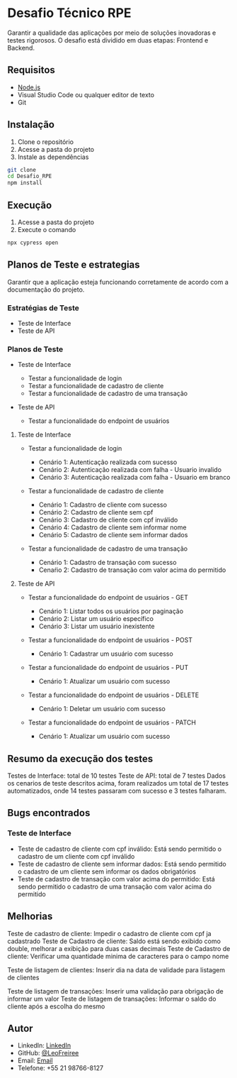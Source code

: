 # Desafio Técnico RPE

Garantir a qualidade das aplicações por meio de soluções inovadoras e testes rigorosos. O desafio está dividido em duas etapas: Frontend e Backend.

## Requisitos

- [Node.js](https://nodejs.org/en/)
- Visual Studio Code ou qualquer editor de texto
- Git

## Instalação

1. Clone o repositório
2. Acesse a pasta do projeto
3. Instale as dependências

```bash
git clone
cd Desafio_RPE
npm install
```

## Execução

1. Acesse a pasta do projeto
2. Execute o comando

```bash
npx cypress open
```

## Planos de Teste e estrategias

Garantir que a aplicação esteja funcionando corretamente de acordo com a documentação do projeto.

### Estratégias de Teste

- Teste de Interface
- Teste de API

### Planos de Teste

- Teste de Interface
  - Testar a funcionalidade de login
  - Testar a funcionalidade de cadastro de cliente
  - Testar a funcionalidade de cadastro de uma transação

- Teste de API
    - Testar a funcionalidade do endpoint de usuários


1. Teste de Interface
    - Testar a funcionalidade de login
        - Cenário 1: Autenticação realizada com sucesso
        - Cenário 2: Autenticação realizada com falha - Usuario invalido
        - Cenário 3: Autenticação realizada com falha - Usuario em branco

    - Testar a funcionalidade de cadastro de cliente
        - Cenário 1: Cadastro de cliente com sucesso
        - Cenário 2: Cadastro de cliente sem cpf
        - Cenário 3: Cadastro de cliente com cpf inválido
        - Cenário 4: Cadastro de cliente sem informar nome
        - Cenário 5: Cadastro de cliente sem informar dados


    - Testar a funcionalidade de cadastro de uma transação
        - Cenário 1: Cadastro de transação com sucesso
        - Cenaŕio 2: Cadastro de transação com valor acima do permitido


2. Teste de API
    - Testar a funcionalidade do endpoint de usuários - GET
        - Cenário 1: Listar todos os usuários por paginação
        - Cenário 2: Listar um usuário específico
        - Cenário 3: Listar um usuário inexistente
    
    - Testar a funcionalidade do endpoint de usuários - POST
        - Cenário 1: Cadastrar um usuário com sucesso
    
    - Testar a funcionalidade do endpoint de usuários - PUT
        - Cenário 1: Atualizar um usuário com sucesso

    - Testar a funcionalidade do endpoint de usuários - DELETE
        - Cenário 1: Deletar um usuário com sucesso

    - Testar a funcionalidade do endpoint de usuários - PATCH
        - Cenário 1: Atualizar um usuário com sucesso
    
## Resumo da execução dos testes

Testes de Interface: total de 10 testes
Teste de API: total de 7 testes
Dados os cenarios de teste descritos acima, foram realizados um total de 17 testes automatizados, onde 14 testes passaram com sucesso e 3 testes falharam.

## Bugs encontrados

### Teste de Interface

- Teste de cadastro de cliente com cpf inválido: Está sendo permitido o cadastro de um cliente com cpf inválido
- Teste de cadastro de cliente sem informar dados: Está sendo permitido o cadastro de um cliente sem informar os dados obrigatórios
- Teste de cadastro de transação com valor acima do permitido: Está sendo permitido o cadastro de uma transação com valor acima do permitido

## Melhorias

Teste de cadastro de cliente: Impedir o cadastro de cliente com cpf ja cadastrado
Teste de Cadastro de cliente: Saldo está sendo exibido como double, melhorar a exibição para duas casas decimais
Teste de Cadastro de cliente: Verificar uma quantidade minima de caracteres para o campo nome

Teste de listagem de clientes: Inserir dia na data de validade para listagem de clientes

Teste de listagem de transações: Inserir uma validação para obrigação de informar um valor
Teste de listagem de transações: Informar o saldo do cliente após a escolha do mesmo


## Autor

- LinkedIn: [LinkedIn](https://www.linkedin.com/in/leocfreire/)
- GitHub: [@LeoFreiree](https://github.com/LeoFreiree)
- Email: [Email](mailto:lcastrofreire@gmail.com)
- Telefone: +55 21 98766-8127